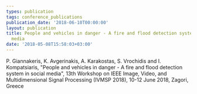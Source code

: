 ```yaml
---
types: publication
tags: conference_publications
publication_date: '2018-06-10T00:00:00'
layout: publication
title: People and vehicles in danger - A fire and flood detection system in social
  media
date: '2018-05-08T15:58:03+03:00'
---
```

<p>P. Giannakeris, K. Avgerinakis, A. Karakostas, S. Vrochidis and I. Kompatsiaris, "People and vehicles in danger - A fire and flood detection system in social media", 13th Workshop on IEEE Image, Video, and Multidimensional Signal Processing (IVMSP 2018), 10-12 June 2018, Zagori, Greece</p>
